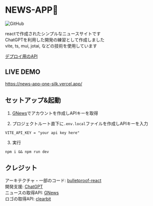# NEWS-APP📰

![GitHub](https://img.shields.io/github/license/maimai880/news-app)  

reactで作成されたシンプルなニュースサイトです  
ChatGPTを利用した開発の練習として作成しました  
vite, ts, mui, jotai, などの技術を使用しています  
  
[デプロイ用のAPI](https://github.com/maimai880/news-app-api)

## LIVE DEMO

https://news-app-one-silk.vercel.app/

## セットアップ&起動

1. [GNews](https://gnews.io)でアカウントを作成しAPIキーを取得

2. プロジェクトルート直下に`.env.local`ファイルを作成しAPIキーを入力
```.env.local
VITE_API_KEY = "your api key here"
```

3. 実行
```
npm i && npm run dev
```

## クレジット

アーキテクチャ・一部のコード: [bulletproof-react](https://github.com/alan2207/bulletproof-react)  
開発支援: [ChatGPT](https://chat.openai.com/)  
ニュースの取得API: [GNews](https://gnews.io/)  
ロゴの取得API: [clearbit](https://clearbit.com/logo)  
